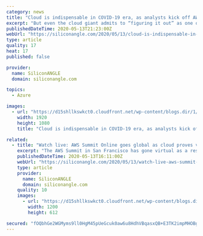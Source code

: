 ```yaml
---
category: news
title: "Cloud is indispensable in COVID-19 era, as analysts kick off AWS Summit coverage"
excerpt: "But even the cloud giant admits to “figuring it out” as one of its major events spins out of the physical realm. AWS Summit was originally scheduled to be held in San Francisco in April. Now, the event is retooled as a free online event,"
publishedDateTime: 2020-05-13T21:23:00Z
webUrl: "https://siliconangle.com/2020/05/13/cloud-is-indispensable-in-covid-19-era-as-analysts-kick-off-aws-summit-2020-coverage-awssummit/"
type: article
quality: 17
heat: 17
published: false

provider:
  name: SiliconANGLE
  domain: siliconangle.com

topics:
  - Azure

images:
  - url: "https://d15shllkswkct0.cloudfront.net/wp-content/blogs.dir/1/files/2020/05/AWS-Summit-Online-2020.jpg"
    width: 1920
    height: 1080
    title: "Cloud is indispensable in COVID-19 era, as analysts kick off AWS Summit coverage"

related:
  - title: "Watch live: AWS Summit Online goes global as cloud proves vital for COVID-19 business survival"
    excerpt: "The AWS Summit in San Francisco has gone virtual as a result of the COVID-19 pandemic. To adjust to current stay-at-home and social-distancing recommendations, Amazon Web Services Inc. has evolved its annual event,"
    publishedDateTime: 2020-05-13T16:11:00Z
    webUrl: "https://siliconangle.com/2020/05/13/watch-live-aws-summit-online-goes-global-cloud-proves-vital-covid-19-business-survival-awssummit/"
    type: article
    provider:
      name: SiliconANGLE
      domain: siliconangle.com
    quality: 10
    images:
      - url: "https://d15shllkswkct0.cloudfront.net/wp-content/blogs.dir/1/files/2020/05/AWS-Summit-Online-May-2020-Werner-Vogels.jpeg"
        width: 1200
        height: 612

secured: "fOQbhGe2WGMyms9ll0HgM45pUeGcuk0aw6u8HdhVBqasxQB+E3TK2impMHOBgb2ksTtD3/NWze7fWIeJdggI1I7x6QxE4MgqScK5/WR20LyX1adEHe9FNc50ZuEx6k7/HdbFKefKfb890Oa9XrcShTr/lomQ7khVrg/e66vsl+YM7nD+16WIlTApEents22NDBP17KzfUvRN1QO5EqQ66zvV7hgYa2kgmfOzHMSb+loVa4en6+m9Mr4kOjigB0z2PbmUzykSoGh1jVMBl9nAO6+VguUEnEOWHOcXTDRvWorXoKdJTwBTD/k0haXklN7Gva/XyCm664Ld/sWx0peMMqz4NrpHsXKk8ziFIy1voiLlc7t0KVX/D61xRMCH9TANVg5VOTXdzBk/zK3JDtLpUJdEHF3fBb5NBeEdksRSmWjrGxGlr23cuX+gdrYhAG/vHkUxMfloVEGnChcwhrjdIlxDK0P4nUt4nS9PU40sAaY=;5yHD81ajg5IiQj9ggp0G0w=="
---
```


